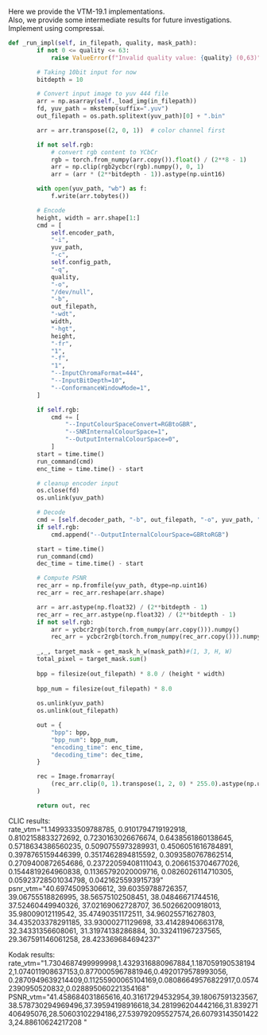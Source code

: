 Here we provide the VTM-19.1 implementations.<br>
Also, we provide some intermediate results for future investigations.<br>
Implement using compressai.<br>

```python
def _run_impl(self, in_filepath, quality, mask_path):
        if not 0 <= quality <= 63:
            raise ValueError(f"Invalid quality value: {quality} (0,63)")

        # Taking 10bit input for now
        bitdepth = 10

        # Convert input image to yuv 444 file
        arr = np.asarray(self._load_img(in_filepath))
        fd, yuv_path = mkstemp(suffix=".yuv")
        out_filepath = os.path.splitext(yuv_path)[0] + ".bin"

        arr = arr.transpose((2, 0, 1))  # color channel first

        if not self.rgb:
            # convert rgb content to YCbCr
            rgb = torch.from_numpy(arr.copy()).float() / (2**8 - 1)
            arr = np.clip(rgb2ycbcr(rgb).numpy(), 0, 1)
            arr = (arr * (2**bitdepth - 1)).astype(np.uint16)

        with open(yuv_path, "wb") as f:
            f.write(arr.tobytes())

        # Encode
        height, width = arr.shape[1:]
        cmd = [
            self.encoder_path,
            "-i",
            yuv_path,
            "-c",
            self.config_path,
            "-q",
            quality,
            "-o",
            "/dev/null",
            "-b",
            out_filepath,
            "-wdt",
            width,
            "-hgt",
            height,
            "-fr",
            "1",
            "-f",
            "1",
            "--InputChromaFormat=444",
            "--InputBitDepth=10",
            "--ConformanceWindowMode=1",
        ]

        if self.rgb:
            cmd += [
                "--InputColourSpaceConvert=RGBtoGBR",
                "--SNRInternalColourSpace=1",
                "--OutputInternalColourSpace=0",
            ]
        start = time.time()
        run_command(cmd)
        enc_time = time.time() - start

        # cleanup encoder input
        os.close(fd)
        os.unlink(yuv_path)

        # Decode
        cmd = [self.decoder_path, "-b", out_filepath, "-o", yuv_path, "-d", 10]
        if self.rgb:
            cmd.append("--OutputInternalColourSpace=GBRtoRGB")

        start = time.time()
        run_command(cmd)
        dec_time = time.time() - start

        # Compute PSNR
        rec_arr = np.fromfile(yuv_path, dtype=np.uint16)
        rec_arr = rec_arr.reshape(arr.shape)

        arr = arr.astype(np.float32) / (2**bitdepth - 1)
        rec_arr = rec_arr.astype(np.float32) / (2**bitdepth - 1)
        if not self.rgb:
            arr = ycbcr2rgb(torch.from_numpy(arr.copy())).numpy()
            rec_arr = ycbcr2rgb(torch.from_numpy(rec_arr.copy())).numpy()
        
        _,_, target_mask = get_mask_h_w(mask_path)#(1, 3, H, W)
        total_pixel = target_mask.sum()
        
        bpp = filesize(out_filepath) * 8.0 / (height * width)
      
        bpp_num = filesize(out_filepath) * 8.0
      
        os.unlink(yuv_path)
        os.unlink(out_filepath)

        out = {
            "bpp": bpp,
            "bpp_num": bpp_num,
            "encoding_time": enc_time,
            "decoding_time": dec_time,
        }

        rec = Image.fromarray(
            (rec_arr.clip(0, 1).transpose(1, 2, 0) * 255.0).astype(np.uint8)
        )

        return out, rec
```
CLIC results:<br>
rate_vtm="1.1499333509788785, 0.9101794719192918, 0.8102158833272692, 0.7230163026676674, 0.6438561860138645, 0.5718634386560235, 0.5090755973289931, 0.4506051616784891, 0.3978765159446399, 0.3517462894815592, 0.3093580767862514, 0.2709400872654686, 0.23722059408111043, 0.2066153704677026, 0.1544819264960838, 0.11365792020009716, 0.0826026114710305, 0.05923728501034798, 0.0421625593915739"<br>
psnr_vtm="40.69745095306612, 39.60359788726357, 39.06755518826995, 38.56575102508451, 38.04846671744516, 37.52460449940326, 37.02169062728707, 36.50266200918013, 35.98009012119542, 35.47490351172511, 34.96025571627803, 34.435203378291185, 33.93000271129698, 33.41428940663178, 32.34331356608061, 31.31974138286884, 30.332411967237565, 29.367591146061258, 28.423369684694237"

Kodak results:<br>
rate_vtm="1.7304687499999998,1.4329316880967884,1.1870591905381942,1.074011908637153,0.8770005967881946,0.4920179578993056, 0.2870949639214409,0.11255900065104169,0.08086649576822917,0.05742390950520832,0.028895060221354168"<br>
PSNR_vtm="41.458684031865616,40.31617294532954,39.18067591323567,38.578730294969496,37.39594198916618,34.281996204442166,31.839271406495076,28.50603102294186,27.539792095527574,26.607931435014223,24.88610624217208 "
